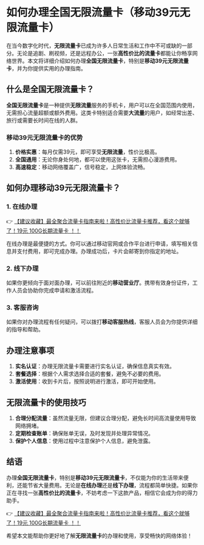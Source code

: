 # 如何办理全国无限流量卡（移动39元无限流量卡）

在当今数字化时代，**无限流量卡**已成为许多人日常生活和工作中不可或缺的一部分。无论是追剧、刷视频，还是远程办公，一张**高性价比的流量卡**都能让你畅享网络世界。本文将详细介绍如何办理**全国无限流量卡**，特别是**移动39元无限流量卡**，并为你提供实用的办理指南。

## 什么是全国无限流量卡？

**全国无限流量卡**是一种提供**无限流量**服务的手机卡，用户可以在全国范围内使用，无需担心流量超额或额外费用。这类卡特别适合需要**大流量**的用户，如经常出差、旅行或需要长时间在线的人群。

### 移动39元无限流量卡的优势

1. **价格实惠**：每月仅需39元，即可享受**无限流量**，性价比极高。
2. **全国通用**：无论你身处何地，都可以使用这张卡，无需担心漫游费用。
3. **高速稳定**：移动网络覆盖广，信号稳定，上网体验流畅。

## 如何办理移动39元无限流量卡？

### 1. 在线办理

👉 [【建议收藏】最全聚合流量卡指南来啦！高性价比流量卡推荐，看这个就够了！19元 100G长期流量卡 ！！](https://bit.ly/Liuliangka)

在线办理是最便捷的方式。你可以通过移动官网或合作平台进行申请，填写相关信息并支付费用，即可完成办理。办理成功后，卡片会邮寄到你指定的地址。

### 2. 线下办理

如果你更倾向于面对面办理，可以前往附近的**移动营业厅**。携带有效身份证件，工作人员会协助你完成申请和激活流程。

### 3. 客服咨询

如果你对办理流程有任何疑问，可以拨打**移动客服热线**，客服人员会为你提供详细的指导和帮助。

## 办理注意事项

1. **实名认证**：办理无限流量卡需要进行实名认证，确保信息真实有效。
2. **套餐选择**：根据个人需求选择合适的套餐，避免不必要的费用。
3. **激活使用**：收到卡片后，按照说明进行激活，即可开始使用。

## 无限流量卡的使用技巧

1. **合理分配流量**：虽然流量无限，但建议合理分配，避免长时间高流量使用导致网络拥堵。
2. **定期检查账单**：确保账单无误，及时发现并处理异常情况。
3. **保护个人信息**：使用过程中注意保护个人信息，避免泄露。

## 结语

办理**全国无限流量卡**，特别是**移动39元无限流量卡**，不仅能为你的生活带来便利，还能节省大量费用。无论是**在线办理**还是**线下办理**，流程都简单快捷。如果你正在寻找一张**高性价比的流量卡**，不妨考虑一下这款产品，相信它会成为你的得力助手。

👉 [【建议收藏】最全聚合流量卡指南来啦！高性价比流量卡推荐，看这个就够了！19元 100G长期流量卡 ！！](https://bit.ly/Liuliangka)

希望本文能帮助你更好地了解**无限流量卡**的办理和使用，享受畅快的网络体验！